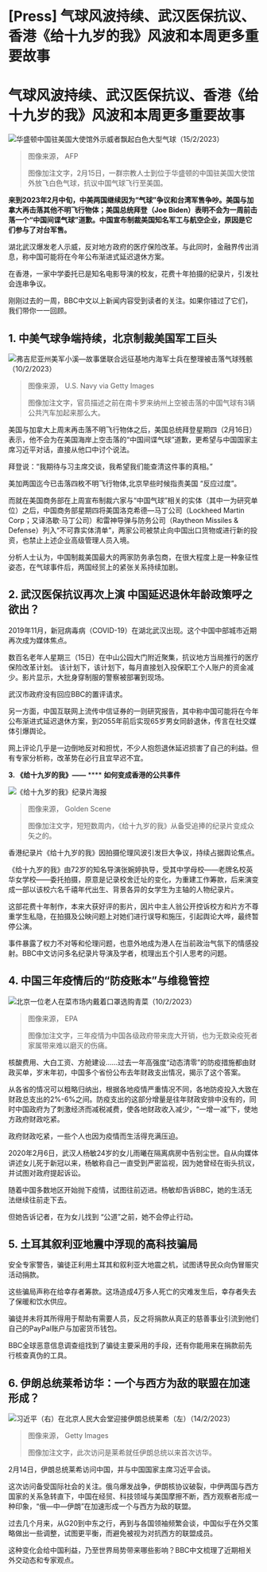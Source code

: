# [Press] 气球风波持续、武汉医保抗议、香港《给十九岁的我》风波和本周更多重要故事

#  气球风波持续、武汉医保抗议、香港《给十九岁的我》风波和本周更多重要故事


![华盛顿中国驻美国大使馆外示威者飘起白色大型气球（15/2/2023）](_128662360_gettyimages-1247164581.jpg)

> 图像来源，  AFP
>
> 图像加注文字，2月15日，一群宗教人士到位于华盛顿的中国驻美国大使馆外放飞白色气球，抗议中国气球飞行至美国。

**来到2023年2月中旬，中美两国继续因为“气球”争议和台湾军售争吵。美国与加拿大再击落其他不明飞行物体；美国总统拜登（Joe Biden）表明不会为一周前击落一个“中国间谍气球”道歉。中国宣布制裁美国知名军工与航空企业，原因是它们参与了对台军售。**

湖北武汉爆发老人示威，反对地方政府的医疗保险改革。与此同时，金融界传出消息，称中国可能将在今年公布渐进式延迟退休方案。

在香港，一家中学委托已是知名电影导演的校友，花费十年拍摄的纪录片，引发社会连串争议。

刚刚过去的一周，BBC中文以上新闻内容受到读者的关注。如果你错过了它们，我们带你一一回顾。

##  1\. 中美气球争端持续，北京制裁美国军工巨头

![弗吉尼亚州美军小溪—故事堡联合远征基地内海军士兵在整理被击落气球残骸（10/2/2023）](_128662361_7b9107a4-4b88-454e-8475-0d6891e8edcd.jpg)

> 图像来源，  U.S. Navy via Getty Images
>
> 图像加注文字，官员描述之前在南卡罗来纳州上空被击落的中国气球有3辆公共汽车加起来那么大。

美国与加拿大上周末再击落不明飞行物体之后，美国总统拜登星期四（2月16日）表示，他不会为在美国海岸上空击落的“中国间谍气球”道歉，更希望与中国国家主席习近平对话，直接从他口中讨个说法。

拜登说：“我期待与习主席交谈，我希望我们能查清这件事的真相。”

美加两国迄今已击落四枚不明飞行物体,北京早些时候指责美国 “反应过度”。

而就在美国商务部在上周宣布制裁六家与“中国气球”相关的实体（其中一为研究单位）之后，中国商务部星期四将美国洛克希德—马丁公司（Lockheed Martin Corp；又译洛歇·马丁公司）和雷神导弹与防务公司（Raytheon Missiles & Defense）列入“不可靠实体清单”，两家公司被禁止向中国出口货物或进行新的投资，也禁止上述企业高级管理人员入境。

分析人士认为，中国制裁美国最大的两家防务承包商，在很大程度上是一种象征性姿态，在气球事件后，两国经贸上的紧张关系持续加剧。

##  2\. 武汉医保抗议再次上演 中国延迟退休年龄政策呼之欲出？


2019年11月，新冠病毒病（COVID-19）在湖北武汉出现。这个中国中部城市近期再次成为媒体焦点。

数百名老年人星期三（15日）在中山公园大门附近聚集，抗议地方当局推行的医疗保险改革计划。 该计划下，该计划下，每月直接划入投保职工个人账户的资金减少。影片显示，大批身穿制服的警察被部署到现场。

武汉市政府没有回应BBC的置评请求。

另一方面，中国互联网上流传中信证券的一则研究报告，其中称中国可能将在今年公布渐进式延迟退休方案，到2055年前后实现65岁男女同龄退休，传言在社交媒体引爆舆论。

网上评论几乎是一边倒地反对和担忧，不少人抱怨退休延迟损害了自己的利益。但有专家分析称，改革势在必行且宜早迟不宜。

**3\. 《给十九岁的我》——** **** **如何变成香港的公共事件**

![《给十九岁的我》纪录片海报](_128612358_49e97c7d-7b4a-403d-bafc-44f1832a33d2.jpg)

> 图像来源，  Golden Scene
>
> 图像加注文字，短短数周内，《给十九岁的我》从备受追捧的纪录片变成众矢之的。

香港纪录片《给十九岁的我》因拍摄伦理风波引发巨大争议，持续占据舆论焦点。

《给十九岁的我》由72岁的知名导演张婉婷执导，受其中学母校——老牌名校英华女学校——委托拍摄，原意是记录校舍迁址的变化，为重建工作筹款，后来演变成一部以该校六名千禧年代出生、背景各异的女学生为主轴的人物纪录片。

这部花费十年制作，本来大获好评的影片，因片中主人翁公开控诉校方和片方不尊重学生私隐，在拍摄及公映问题上对她们进行误导和施压，引起舆论大哗，最终暂停公演。

事件暴露了权力不对等和伦理问题，也意外地成为港人在当前政治气氛下的情感投射。BBC中文访问多名纪录片导演及学者，梳理出五个引人思考的问题。

##  4\. 中国三年疫情后的“防疫账本”与维稳管控

![北京一位老人在菜市场内戴着口罩选购青菜（10/2/2023）](_128662364_054410-shutterstock_editorial_chinas_annual_inflation_rose_by_13761570i.jpg)

> 图像来源，  EPA
>
> 图像加注文字，三年疫情为中国各级政府带来庞大开销，也为无数染疫死者家属带来难以磨灭的伤痛。

核酸费用、大白工资、方舱建设……过去一年高强度“动态清零”的防疫措施都由财政买单，岁末年初，中国多个省份公布去年财政支出情况，揭示了这个答案。

从各省的情况可以粗略归纳出，根据各地疫情严重情况不同，各地防疫投入大致在财政总支出的2%-6%之间。防疫支出的这部分增量是往年财政安排中没有的，同时中国政府为了刺激经济而减税减费，使各地财政收入减少，“一增一减”下，使地方政府财政吃紧。

政府财政吃紧，一些个人也因为疫情而生活得充满压迫。

2020年2月6日，武汉人杨敏24岁的女儿雨曦在隔离病房中告别尘世。自从向媒体讲述女儿死于新冠以来，杨敏称自己一直受到严密监视，因为她曾经在街头抗议，并试图对政府提起诉讼。

随着中国多数地区开始抛下疫情，试图往前迈进。杨敏却告诉BBC，她的生活无法继续往前走下去。

但她告诉记者，在为女儿找到 “公道”之前，她不会停止行动。

##  5\. 土耳其叙利亚地震中浮现的高科技骗局


安全专家警告，骗徒正利用土耳其和叙利亚大地震之机，试图诱导民众向伪冒赈灾活动捐款。

这些骗局声称在给幸存者筹款。这场造成4万多人死亡的灾难发生后，幸存者失去了保暖和饮水供应。

骗徒并未将其所得用于帮助有需要人员，反之将捐款从真正的慈善事业引流到他们自己的PayPal账户与加密货币钱包。

BBC全球恶意信息调查组找到了骗徒主要采用的手段，还有你能用来在捐款前先行核查真伪的工具。

##  6\. 伊朗总统莱希访华：一个与西方为敌的联盟在加速形成？

![习近平（右）在北京人民大会堂迎接伊朗总统莱希（左）（14/2/2023）](_128669911_8fa954b5-9657-48e5-8f21-72969035da4b.jpg)

> 图像来源，  Getty Images
>
> 图像加注文字，此次访问是莱希就任伊朗总统以来首次访华。

2月14日，伊朗总统莱希访问中国，并与中国国家主席习近平会谈。

这次访问备受国际社会的关注。俄乌爆发战争，伊朗核协议破裂，中伊两国与西方国家的关系急转直下，中国在经贸、科技领域与美国摩擦不断，西方观察者形成一种印象，“俄—中—伊朗”在加速形成一个与西方为敌的联盟。

过去几个月来，从G20到中东之行，再到与各国领袖频繁会谈，中国似乎在外交策略做出一些调整，试图更平衡，而避免被视为对抗西方的联盟成员。

这种变化会给中国利益，乃至世界局势带来哪些影响？BBC中文梳理了近期相关外交动态和专家观点。






